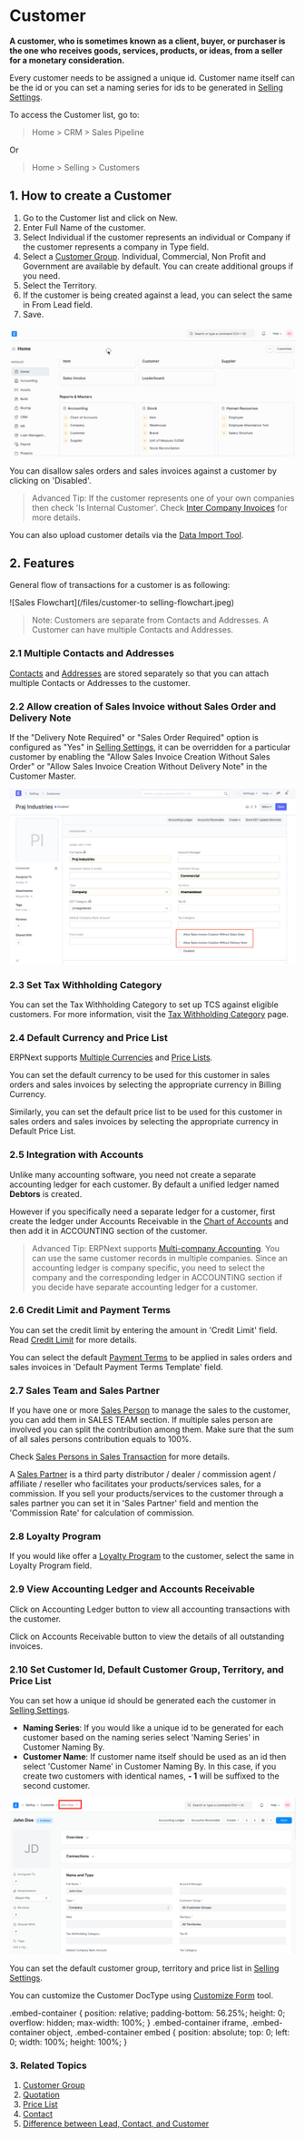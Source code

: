 
# Customer


**A customer, who is sometimes known as a client, buyer, or purchaser is the one
who receives goods, services, products, or ideas, from a seller for a monetary
consideration.**


Every customer needs to be assigned a unique id. Customer name itself can be the id or you can set a naming series for ids to be generated in [Selling Settings](/docs/v13/user/manual/en/selling/selling-settings).


To access the Customer list, go to:



> 
> Home > CRM > Sales Pipeline
> 
> 
> 


Or



> 
> Home > Selling > Customers
> 
> 
> 


## 1. How to create a Customer


1. Go to the Customer list and click on New.
2. Enter Full Name of the customer.
3. Select Individual if the customer represents an individual or Company if the customer represents a company in Type field.
4. Select a [Customer Group](/docs/v13/user/manual/en/CRM/customer-group). Individual, Commercial, Non Profit and Government are available by default. You can create additional groups if you need.
5. Select the Territory.
6. If the customer is being created against a lead, you can select the same in From Lead field.
7. Save.


![Creating New Customer](/files/create-customer.gif)


You can disallow sales orders and sales invoices against a customer by clicking on 'Disabled'.



> 
> Advanced Tip: If the customer represents one of your own companies then check 'Is Internal Customer'. Check [Inter Company Invoices](/docs/v13/user/manual/en/accounts/inter-company-invoices) for more details.
> 
> 
> 


You can also upload customer details via the [Data Import Tool](/docs/v13/user/manual/en/setting-up/data/data-import).


## 2. Features


General flow of transactions for a customer is as following:


![Sales Flowchart](/files/customer-to selling-flowchart.jpeg)



> 
> Note: Customers are separate from Contacts and Addresses. A Customer can
>  have multiple Contacts and Addresses.
> 
> 
> 


### 2.1 Multiple Contacts and Addresses


[Contacts](/docs/v13/user/manual/en/CRM/contact) and [Addresses](/docs/v13/user/manual/en/CRM/address) are stored separately so that you can
attach multiple Contacts or Addresses to the customer.


### 2.2 Allow creation of Sales Invoice without Sales Order and Delivery Note


If the "Delivery Note Required" or "Sales Order Required" option is configured as "Yes" in [Selling Settings](/docs/v13/user/manual/en/selling/selling-settings), it can be overridden for a particular customer by enabling the "Allow Sales Invoice Creation Without Sales Order" or "Allow Sales Invoice Creation Without Delivery Note" in the Customer Master.


![Sales Order Mandatory Setting](/files/customer-so-dn-required.png)


### 2.3 Set Tax Withholding Category


You can set the Tax Withholding Category to set up TCS against eligible customers. For more information, visit the [Tax Withholding Category](/docs/v13/user/manual/en/accounts/tax-withholding-category) page.


### 2.4 Default Currency and Price List


ERPNext supports [Multiple Currencies](/docs/v13/user/manual/en/accounts/multi-currency-accounting) and [Price Lists](/docs/v13/user/manual/en/stock/price-lists).


You can set the default currency to be used for this customer in sales orders and sales invoices by selecting the appropriate currency in Billing Currency.


Similarly, you can set the default price list to be used for this customer in sales orders and sales invoices by selecting the appropriate currency in Default Price List.


### 2.5 Integration with Accounts


Unlike many accounting software, you need not create a separate accounting ledger for each customer.
By default a unified ledger named **Debtors** is created.


However if you specifically need a separate ledger for a customer, first create the ledger under
Accounts Receivable in the [Chart of Accounts](/docs/v13/user/manual/en/accounts/chart-of-accounts.html) and then add it in ACCOUNTING section of the customer.



> 
> Advanced Tip: ERPNext supports [Multi-company Accounting](/docs/v13/user/manual/en/accounts/inter-company-journal-entry). You can use the same customer records in multiple companies. Since an accounting ledger is company specific, you need to select the company and the corresponding ledger in ACCOUNTING section if you decide have separate accounting ledger for a customer.
> 
> 
> 


### 2.6 Credit Limit and Payment Terms


You can set the credit limit by entering the amount in 'Credit Limit' field. Read [Credit Limit](/docs/v13/user/manual/en/accounts/credit-limit) for more details.


You can select the default [Payment Terms](/docs/v13/user/manual/en/accounts/payment-terms) to be applied in sales orders and sales invoices in 'Default Payment Terms Template' field.


### 2.7 Sales Team and Sales Partner


If you have one or more [Sales Person](/docs/v13/user/manual/en/CRM/sales-person) to manage the sales to the customer, you can add them in SALES TEAM section. If multiple sales person are involved you can split the contribution among them. Make sure that the sum of all sales persons contribution equals to 100%.


Check [Sales Persons in Sales Transaction](/docs/v13/user/manual/en/selling/articles/sales-persons-in-the-sales-transactions) for more details.


A [Sales Partner](/docs/v13/user/manual/en/selling/sales-partner) is a third party distributor / dealer / commission agent /
affiliate / reseller who facilitates your products/services sales, for a commission.
If you sell your products/services to the customer through a sales partner you can set it in 'Sales Partner' field and mention the 'Commission Rate' for calculation of commission.


### 2.8 Loyalty Program


If you would like offer a [Loyalty Program](/docs/v13/user/manual/en/accounts/loyalty-program) to the customer, select the same in Loyalty Program field.


### 2.9 View Accounting Ledger and Accounts Receivable


Click on Accounting Ledger button to view all accounting transactions with the customer.


Click on Accounts Receivable button to view the details of all outstanding invoices.


### 2.10 Set Customer Id, Default Customer Group, Territory, and Price List


You can set how a unique id should be generated each the customer in [Selling Settings](/docs/v13/user/manual/en/selling/selling-settings).


* **Naming Series**: If you would like a unique id to be generated for each customer based on the naming series select 'Naming Series' in Customer Naming By.
* **Customer Name**: If customer name itself should be used as an id then select 'Customer Name' in Customer Naming By. In this case, if you create two customers with identical names, **- 1** will be suffixed to the second customer.


![Customer Id](/files/customer-with-identical-names.png)


You can set the default customer group, territory and price list in [Selling Settings](/docs/v13/user/manual/en/selling/selling-settings).


You can customize the Customer DocType using [Customize Form](/docs/v13/user/manual/en/customize-erpnext/custom-field) tool.



.embed-container { position: relative; padding-bottom: 56.25%; height: 0; overflow: hidden; max-width: 100%; } .embed-container iframe, .embed-container object, .embed-container embed { position: absolute; top: 0; left: 0; width: 100%; height: 100%; }
 





### 3. Related Topics


1. [Customer Group](/docs/v13/user/manual/en/CRM/customer-group)
2. [Quotation](/docs/v13/user/manual/en/selling/quotation)
3. [Price List](/docs/v13/user/manual/en/stock/price-lists)
4. [Contact](/docs/v13/user/manual/en/CRM/contact)
5. [Difference between Lead, Contact, and Customer](/docs/v13/user/manual/en/CRM/articles/difference_between_lead_contact_and_customer)


